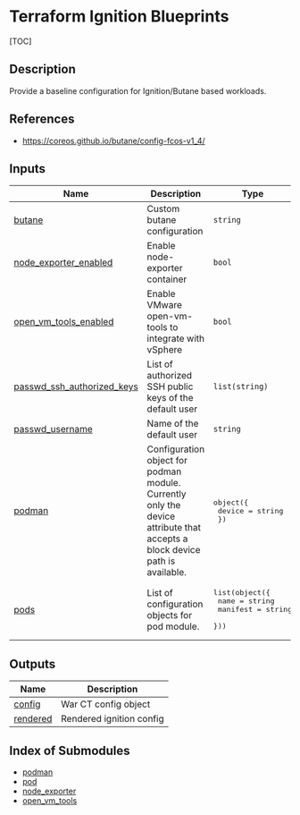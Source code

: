 <!-- BEGIN_TF_DOCS -->
# Terraform Ignition Blueprints

 [TOC]

## Description

Provide a baseline configuration for Ignition/Butane based workloads.

## References

* <https://coreos.github.io/butane/config-fcos-v1_4/>

## Inputs

| Name | Description | Type | Default | Required |
|------|-------------|------|---------|:--------:|
| <a name="input_butane"></a> [butane](#input\_butane) | Custom butane configuration | `string` | `null` | no |
| <a name="input_node_exporter_enabled"></a> [node\_exporter\_enabled](#input\_node\_exporter\_enabled) | Enable node-exporter container | `bool` | `true` | no |
| <a name="input_open_vm_tools_enabled"></a> [open\_vm\_tools\_enabled](#input\_open\_vm\_tools\_enabled) | Enable VMware open-vm-tools to integrate with vSphere | `bool` | `false` | no |
| <a name="input_passwd_ssh_authorized_keys"></a> [passwd\_ssh\_authorized\_keys](#input\_passwd\_ssh\_authorized\_keys) | List of authorized SSH public keys of the default user | `list(string)` | <pre>[<br>  ""<br>]</pre> | no |
| <a name="input_passwd_username"></a> [passwd\_username](#input\_passwd\_username) | Name of the default user | `string` | `"core"` | no |
| <a name="input_podman"></a> [podman](#input\_podman) | Configuration object for podman module.<br>    Currently only the device attribute that accepts a block device path is available. | <pre>object({<br>    device = string<br>  })</pre> | `null` | no |
| <a name="input_pods"></a> [pods](#input\_pods) | List of configuration objects for pod module. | <pre>list(object({<br>    name     = string<br>    manifest = string<br>  }))</pre> | `[]` | no |

## Outputs

| Name | Description |
|------|-------------|
| <a name="output_config"></a> [config](#output\_config) | War CT config object |
| <a name="output_rendered"></a> [rendered](#output\_rendered) | Rendered ignition config |
<!-- END_TF_DOCS -->

## Index of Submodules
 * [podman](modules/podman)
 * [pod](modules/pod)
 * [node_exporter](modules/node_exporter)
 * [open_vm_tools](modules/open_vm_tools)
